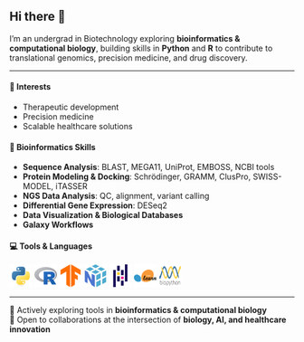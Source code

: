 ## Hi there 👋 
I’m an undergrad in Biotechnology exploring **bioinformatics & computational biology**, building skills in **Python** and **R** to contribute to translational genomics, precision medicine, and drug discovery.  

---

#### 🔬 Interests  
- Therapeutic development  
- Precision medicine  
- Scalable healthcare solutions  

#### 🧬 Bioinformatics Skills  
- **Sequence Analysis**: BLAST, MEGA11, UniProt, EMBOSS, NCBI tools  
- **Protein Modeling & Docking**: Schrödinger, GRAMM, ClusPro, SWISS-MODEL, iTASSER  
- **NGS Data Analysis**: QC, alignment, variant calling  
- **Differential Gene Expression**: DESeq2  
- **Data Visualization & Biological Databases**  
- **Galaxy Workflows**  

#### 💻 Tools & Languages  
<p>
  <img src="https://raw.githubusercontent.com/devicons/devicon/master/icons/python/python-original.svg" alt="Python" width="40" height="40"/>
  <img src="https://raw.githubusercontent.com/devicons/devicon/master/icons/r/r-original.svg" alt="R" width="40" height="40"/>
  <img src="https://raw.githubusercontent.com/devicons/devicon/master/icons/tensorflow/tensorflow-original.svg" alt="TensorFlow" width="40" height="40"/>
  <img src="https://raw.githubusercontent.com/devicons/devicon/master/icons/numpy/numpy-original.svg" alt="NumPy" width="40" height="40"/>
  <img src="https://raw.githubusercontent.com/devicons/devicon/master/icons/pandas/pandas-original.svg" alt="Pandas" width="40" height="40"/>
  <img src="https://raw.githubusercontent.com/devicons/devicon/master/icons/scikitlearn/scikitlearn-original.svg" alt="scikit-learn" width="40" height="40"/>
  <img src="https://raw.githubusercontent.com/biopython/biopython/master/Doc/images/biopython_logo.svg" alt="Biopython" width="40" height="40"/>
</p>

  

---

🧬 Actively exploring tools in **bioinformatics & computational biology**  
🤝 Open to collaborations at the intersection of **biology, AI, and healthcare innovation**  

<!-- Optional: GitHub stats, badges, or activity widgets -->

<!--
**ShradhaAnand17/ShradhaAnand17** is a ✨ _special_ ✨ repository because its `README.md` (this file) appears on your GitHub profile.

Here are some ideas to get you started:

- 🔭 I’m currently working on ...
- 🌱 I’m currently learning ...
- 👯 I’m looking to collaborate on ...
- 🤔 I’m looking for help with ...
- 💬 Ask me about ...
- 📫 How to reach me: ...
- 😄 Pronouns: ...
- ⚡ Fun fact: ...
-->
